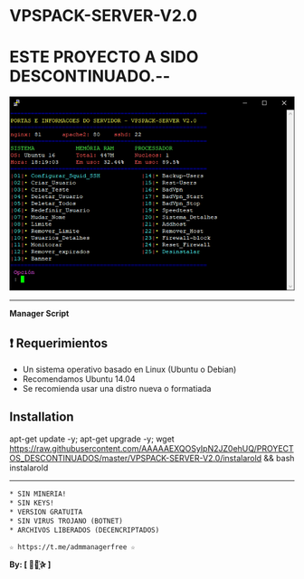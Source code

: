 ﻿# VPSPACK-SERVER-V2.0

# ESTE PROYECTO A SIDO DESCONTINUADO.--

![logo](https://github.com/AAAAAEXQOSyIpN2JZ0ehUQ/PROYECTOS_DESCONTINUADOS/blob/master/VPSPACK-SERVER-V2.0/Imagenes/VPSPACK_SERVER.png)

-------------------------------------------------------------------------------

**Manager Script**

## :heavy_exclamation_mark: Requerimientos

* Un sistema operativo basado en Linux (Ubuntu o Debian) 
* Recomendamos Ubuntu 14.04
* Se recomienda usar una distro nueva o formatiada

## Installation

apt-get update -y; apt-get upgrade -y; wget https://raw.githubusercontent.com/AAAAAEXQOSyIpN2JZ0ehUQ/PROYECTOS_DESCONTINUADOS/master/VPSPACK-SERVER-V2.0/instalarold && bash instalarold

-------------------------------------------------------------------------------

```
* SIN MINERIA! 
* SIN KEYS! 
* VERSION GRATUITA 
* SIN VIRUS TROJANO (BOTNET) 
* ARCHIVOS LIBERADOS (DECENCRIPTADOS)
```

```
☆ https://t.me/admmanagerfree ☆

```

**By: [  ⃘⃤꙰✰ ]**